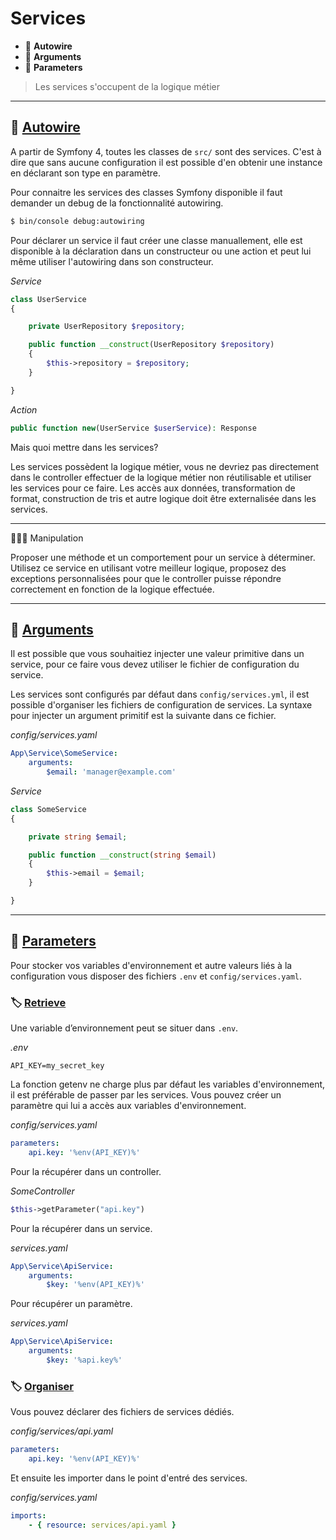 # Services

*  🔖 **Autowire**
*  🔖 **Arguments**
*  🔖 **Parameters**

> Les services s'occupent de la logique métier

______

## 📑 [Autowire](https://symfony.com/doc/current/service_container.html)

A partir de Symfony 4, toutes les classes de `src/` sont des services. C'est à dire que sans aucune configuration il est possible d'en obtenir une instance en déclarant son type en paramètre.


Pour connaitre les services des classes Symfony disponible il faut demander un debug de la fonctionnalité autowiring.

```bash
$ bin/console debug:autowiring
```

Pour déclarer un service il faut créer une classe manuallement, elle est disponible à la déclaration dans un constructeur ou une action et peut lui même utiliser l'autowiring dans son constructeur.

*Service*

```php
class UserService
{

    private UserRepository $repository;

    public function __construct(UserRepository $repository)
    {
        $this->repository = $repository;
    }

}
```

*Action*

```php
public function new(UserService $userService): Response
```

Mais quoi mettre dans les services?

Les services possèdent la logique métier, vous ne devriez pas directement dans le controller effectuer de la logique métier non réutilisable et utiliser les services pour ce faire. Les accès aux données, transformation de format, construction de tris et autre logique doit être externalisée dans les services.

___

👨🏻‍💻 Manipulation

Proposer une méthode et un comportement pour un service à déterminer. Utilisez ce service en utilisant votre meilleur logique, proposez des exceptions personnalisées pour que le controller puisse répondre correctement en fonction de la logique effectuée.

___

## 📑 [Arguments](https://symfony.com/doc/current/service_container.html#manually-wiring-arguments)

Il est possible que vous souhaitiez injecter une valeur primitive dans un service, pour ce faire vous devez utiliser le fichier de configuration du service.

Les services sont configurés par défaut dans `config/services.yml`, il est possible d'organiser les fichiers de configuration de services. La syntaxe pour injecter un argument primitif est la suivante dans ce fichier.

*config/services.yaml*

```yaml
App\Service\SomeService:
    arguments:
        $email: 'manager@example.com'
```

*Service*

```php
class SomeService
{

    private string $email;

    public function __construct(string $email)
    {
        $this->email = $email;
    }

}
```

___

## 📑 [Parameters](https://symfony.com/doc/4.1/service_container/parameters.html)

Pour stocker vos variables d'environnement et autre valeurs liés à la configuration vous disposer des fichiers `.env` et `config/services.yaml`.

### 🏷️ **[Retrieve](https://symfony.com/doc/4.1/service_container/parameters.html#getting-and-setting-container-parameters-in-php)**

Une variable d’environnement peut se situer dans `.env`.

*.env*

```.env
API_KEY=my_secret_key
```

La fonction getenv ne charge plus par défaut les variables d'environnement, il est préférable de passer par les services. Vous pouvez créer un paramètre qui lui a accès aux variables d'environnement.

*config/services.yaml*

```yml
parameters:
    api.key: '%env(API_KEY)%'
```

Pour la récupérer dans un controller.

*SomeController*

```php
$this->getParameter("api.key")
```

Pour la récupérer dans un service.

*services.yaml*

```yaml
App\Service\ApiService:
    arguments:
        $key: '%env(API_KEY)%'
```

Pour récupérer un paramètre.

*services.yaml*

```yaml
App\Service\ApiService:
    arguments:
        $key: '%api.key%'
```

### 🏷️ **[Organiser](https://symfony.com/doc/current/service_container/import.html)**

Vous pouvez déclarer des fichiers de services dédiés.

*config/services/api.yaml*

```yml
parameters:
    api.key: '%env(API_KEY)%'
```

Et ensuite les importer dans le point d'entré des services.

*config/services.yaml*

```yml
imports:
    - { resource: services/api.yaml }
```
